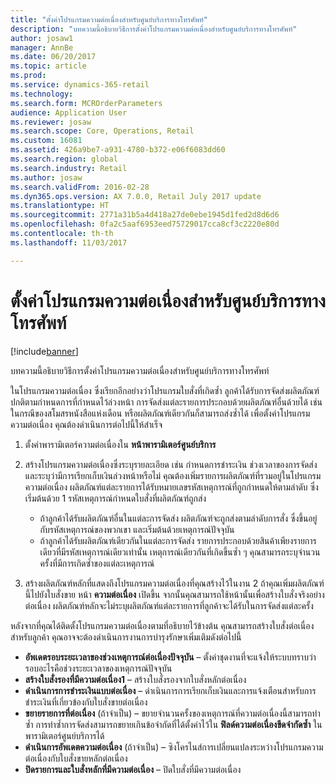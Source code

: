 ```yaml
---
title: "ตั้งค่าโปรแกรมความต่อเนื่องสำหรับศูนย์บริการทางโทรศัพท์"
description: "บทความนี้อธิบายวิธีการตั้งค่าโปรแกรมความต่อเนื่องสำหรับศูนย์บริการทางโทรศัพท์"
author: josaw1
manager: AnnBe
ms.date: 06/20/2017
ms.topic: article
ms.prod: 
ms.service: dynamics-365-retail
ms.technology: 
ms.search.form: MCROrderParameters
audience: Application User
ms.reviewer: josaw
ms.search.scope: Core, Operations, Retail
ms.custom: 16081
ms.assetid: 426a9be7-a931-4780-b372-e06f6083dd60
ms.search.region: global
ms.search.industry: Retail
ms.author: josaw
ms.search.validFrom: 2016-02-28
ms.dyn365.ops.version: AX 7.0.0, Retail July 2017 update
ms.translationtype: HT
ms.sourcegitcommit: 2771a31b5a4d418a27de0ebe1945d1fed2d8d6d6
ms.openlocfilehash: 0fa2c5aaf6953eed75729017cca8cf3c2220e80d
ms.contentlocale: th-th
ms.lasthandoff: 11/03/2017

---
```


# <a name="set-up-a-continuity-program-for-a-call-center"></a>ตั้งค่าโปรแกรมความต่อเนื่องสำหรับศูนย์บริการทางโทรศัพท์

[!include[banner](includes/banner.md)]


บทความนี้อธิบายวิธีการตั้งค่าโปรแกรมความต่อเนื่องสำหรับศูนย์บริการทางโทรศัพท์

ในโปรแกรมความต่อเนื่อง ซึ่งเรียกอีกอย่างว่าโปรแกรมใบสั่งที่เกิดซ้ำ ลูกค้าได้รับการจัดส่งผลิตภัณฑ์ปกติตามกำหนดการที่กำหนดไว้ล่วงหน้า  การจัดส่งแต่ละรายการประกอบด้วยผลิตภัณฑ์อื่นด้วยได้ เช่น ในกรณีของสโมสรหนังสือแห่งเดือน หรือผลิตภัณฑ์เดียวกันก็สามารถส่งซ้ำได้ เพื่อตั้งค่าโปรแกรมความต่อเนื่อง คุณต้องดำเนินการต่อไปนี้ให้สำเร็จ

1.  ตั้งค่าพารามิเตอร์ความต่อเนื่องใน **หน้าพารามิเตอร์ศูนย์บริการ**
2.  สร้างโปรแกรมความต่อเนื่องซึ่งระบุรายละเอียด เช่น กำหนดการชำระเงิน ช่วงเวลาของการจัดส่ง และระบุว่ามีการเรียกเก็บเงินล่วงหน้าหรือไม่ คุณต้องเพิ่มรายการผลิตภัณฑ์ที่รวมอยู่ในโปรแกรมความต่อเนื่อง ผลิตภัณฑ์แต่ละรายการได้รับหมายเลขรหัสเหตุการณ์ที่ถูกกำหนดให้ตามลำดับ ซึ่งเริ่มต้นด้วย 1 รหัสเหตุการณ์กำหนดใบสั่งที่ผลิตภัณฑ์ถูกส่ง
    -   ถ้าลูกค้าได้รับผลิตภัณฑ์อื่นในแต่ละการจัดส่ง ผลิตภัณฑ์จะถูกส่งตามลำดับการสั่ง ซึ่งขึ้นอยู่กับรหัสเหตุการณ์ของพวกเขา และเริ่มต้นด้วยเหตุการณ์ปัจจุบัน
    -   ถ้าลูกค้าได้รับผลิตภัณฑ์เดียวกันในแต่ละการจัดส่ง รายการประกอบด้วยสินค้าเพียงรายการเดียวที่มีรหัสเหตุการณ์เดียวเท่านั้น เหตุการณ์เดียวกันที่เกิดขึ้นซ้ำ ๆ คุณสามารถระบุจำนวนครั้งที่มีการเกิดซ้ำของแต่ละเหตุการณ์

3.  สร้างผลิตภัณฑ์หลักที่แสดงถึงโปรแกรมความต่อเนื่องที่คุณสร้างไว้ในงาน 2 ถ้าคุณเพิ่มผลิตภัณฑ์นี้ไปยังใบสั่งขาย หน้า **ความต่อเนื่อง** เปิดขึ้น จากนั้นคุณสามารถใช้หน้านั้นเพื่อสร้างใบสั่งจริงอย่างต่อเนื่อง ผลิตภัณฑ์หลักจะไม่ระบุผลิตภัณฑ์แต่ละรายการที่ลูกค้าจะได้รับในการจัดส่งแต่ละครั้ง

หลังจากที่คุณได้ติดตั้งโปรแกรมความต่อเนื่องตามที่อธิบายไว้ข้างต้น คุณสามารถสร้างใบสั่งต่อเนื่องสำหรับลูกค้า คุณอาจจะต้องดำเนินการงานการบำรุงรักษาเพิ่มเติมดังต่อไปนี้

-   **อัพเดตรอบระยะเวลาของช่วงเหตุการณ์ต่อเนื่องปัจจุบัน** – ตั้งค่าชุดงานที่จะแจ้งให้ระบบทราบว่ารอบอะไรคือช่วงระยะเวลาของเหตุการณ์ปัจจุบัน
-   **สร้างใบสั่งรองที่มีความต่อเนื่อง1** – สร้างใบสั่งรองจากใบสั่งหลักต่อเนื่อง
-   **ดำเนินการการชำระเงินแบบต่อเนื่อง** – ดำเนินการการเรียกเก็บเงินและการแจ้งเตือนสำหรับการชำระเงินที่เกี่ยวข้องกับใบสั่งขายต่อเนื่อง
-   **ขยายรายการที่ต่อเนื่อง** (ถ้าจำเป็น) – ขยายจำนวนครั้งของเหตุการณ์ที่ความต่อเนื่องนี้สามารถทำซ้ำ การทำซ้ำการจัดส่งสามารถขยายเกินข้อจำกัดที่ได้ตั้งค่าไว้ใน **ฟิลด์ความต่อเนื่องขีดจำกัดซ้ำ** ในพารามิเตอร์ศูนย์บริการได้
-   **ดำเนินการอัพเดตความต่อเนื่อง** (ถ้าจำเป็น) – ซิงโครไนส์การเปลี่ยนแปลงระหว่างโปรแกรมความต่อเนื่องกับใบสั่งขายหลักต่อเนื่อง
-   **ปิดรายการและใบสั่งหลักที่มีความต่อเนื่อง** – ปิดใบสั่งที่มีความต่อเนื่อง





